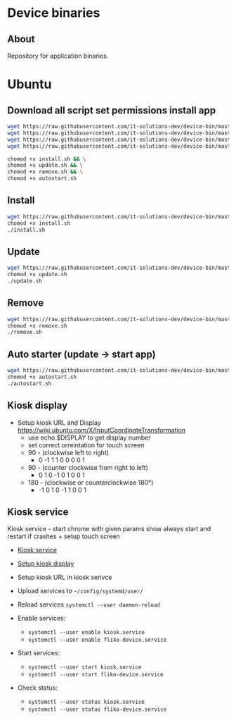 # Device binaries

## About
Repository for application binaries.


# Ubuntu

## Download all script set permissions install app

```bash
wget https://raw.githubusercontent.com/it-solutions-dev/device-bin/master/scripts/ubuntu/install.sh && \
wget https://raw.githubusercontent.com/it-solutions-dev/device-bin/master/scripts/ubuntu/update.sh && \
wget https://raw.githubusercontent.com/it-solutions-dev/device-bin/master/scripts/ubuntu/remove.sh && \
wget https://raw.githubusercontent.com/it-solutions-dev/device-bin/master/scripts/ubuntu/autostart.sh && \
```

```bash
chomod +x install.sh && \
chomod +x update.sh && \
chomod +x remove.sh && \
chomod +x autostart.sh 
```

## Install

```bash
wget https://raw.githubusercontent.com/it-solutions-dev/device-bin/master/scripts/ubuntu/install.sh
chomod +x install.sh
./install.sh
```

## Update

```bash
wget https://raw.githubusercontent.com/it-solutions-dev/device-bin/master/scripts/ubuntu/update.sh
chomod +x update.sh
./update.sh
```

## Remove

```bash
wget https://raw.githubusercontent.com/it-solutions-dev/device-bin/master/scripts/ubuntu/remove.sh
chomod +x remove.sh
./remove.sh
```

## Auto starter (update -> start app)

```bash
wget https://raw.githubusercontent.com/it-solutions-dev/device-bin/master/scripts/ubuntu/autostart.sh
chomod +x autostart.sh
./autostart.sh
```


## Kiosk display

- Setup kiosk URL and Display https://wiki.ubuntu.com/X/InputCoordinateTransformation
    - use echo $DISPLAY to get display number
    - set correct orreintation for touch screen
    - 90 - (clockwise left to right) 
        * 0 -1 1 1 0 0 0 0 1
    - 90 - (counter clockwise from right to left) 
        * 0 1 0 -1 0 1 0 0 1
    - 180 - (clockwise or counterclockwise 180°) 
        *   -1 0 1 0 -1 1 0 0 1

## Kiosk service

Kiosk service - start chrome with given params show always start and restart if crashes + setup touch screen  
- [Kiosk service](./scripts/ubuntu/kiosk.service)
- [Setup kiosk display](#kiosk-display)
- Setup kiosk URL in kiosk serivce

- Upload services to `~/config/systemd/user/`
- Reload services `systemctl --user daemon-reload`
- Enable services:
    - `systemctl --user enable kiosk.service`
    - `systemctl --user enable fliko-device.service`
- Start services: 
    - `systemctl --user start kiosk.service`
    - `systemctl --user start fliko-device.service`
- Check status:
    - `systemctl --user status kiosk.service`
    - `systemctl --user status fliko-device.service`